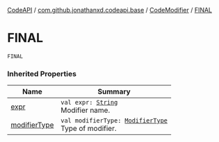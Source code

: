 [CodeAPI](../../index.md) / [com.github.jonathanxd.codeapi.base](../index.md) / [CodeModifier](index.md) / [FINAL](.)

# FINAL

`FINAL`

### Inherited Properties

| Name | Summary |
|---|---|
| [expr](expr.md) | `val expr: `[`String`](https://kotlinlang.org/api/latest/jvm/stdlib/kotlin/-string/index.html)<br>Modifier name. |
| [modifierType](modifier-type.md) | `val modifierType: `[`ModifierType`](../-modifier-type/index.md)<br>Type of modifier. |
